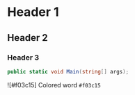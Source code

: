 # Header 1

## Header 2

### Header 3

```csharp
public static void Main(string[] args);
```

![#f03c15] Colored word `#f03c15`
